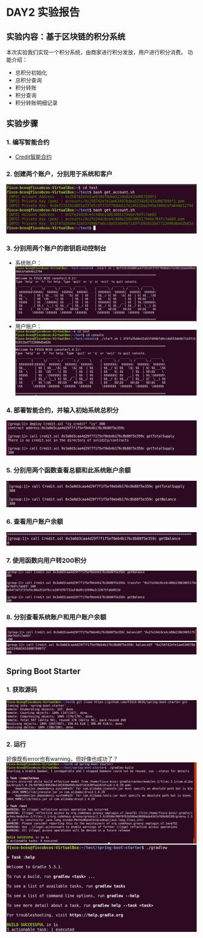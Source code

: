 # DAY2 实验报告

## 实验内容：基于区块链的积分系统

本次实验我们实现一个积分系统，由商家进行积分发放，用户进行积分消费。
功能介绍：
+ 总积分初始化
+ 总积分查询
+ 积分转账
+ 积分查询
+ 积分转账明细记录

## 实验步骤

### 1. 编写智能合约
- [Credit智能合约](.//Credit.sol)

### 2. 创建两个账户，分别用于系统和客户
![image](./assets/1.png)

### 3. 分别用两个账户的密钥启动控制台
+ 系统账户：
![image](./assets/2.png)
+ 用户账户：
![image](./assets/3.png)

### 4. 部署智能合约，并输入初始系统总积分
![image](./assets/4.png)

### 5. 分别用两个函数查看总额和此系统账户余额
![image](./assets/5.png)

### 6. 查看用户账户余额
![image](./assets/6.png)

### 7. 使用函数向用户转200积分
![image](./assets/7.png)

### 8. 分别查看系统账户和用户账户余额
![image](./assets/8.png)
![image](./assets/9.png)

## Spring Boot Starter

### 1. 获取源码
![image](./assets/10.png)

### 2. 运行
好像既有error也有warning，但好像也成功了？
![image](./assets/11.png)
![image](./assets/12.png)
